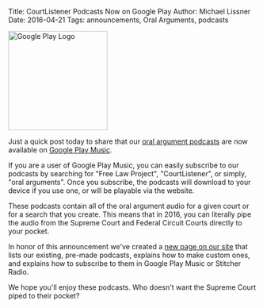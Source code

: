 Title: CourtListener Podcasts Now on Google Play
Author: Michael Lissner
Date: 2016-04-21
Tags: announcements, Oral Arguments, podcasts


<div class="left-image">
    <img src="{filename}/images/play_music_triangle.svg"
         alt="Google Play Logo"
         height="200"
         width="200"
         class="img-responsive"/>
</div>

Just a quick post today to share that our [oral argument podcasts][p] are now available on [Google Play Music][g].

If you are a user of Google Play Music, you can easily subscribe to our podcasts by searching for "Free Law Project", "CourtListener", or simply, "oral arguments". Once you subscribe, the podcasts will download to your device if you use one, or will be playable via the website.

These podcasts contain all of the oral argument audio for a given court or for a search that you create. This means that in 2016, you can literally pipe the audio from the Supreme Court and Federal Circuit Courts directly to your pocket.

In honor of this announcement we've created a [new page on our site][p] that lists our existing, pre-made podcasts, explains how to make custom ones, and explains how to subscribe to them in Google Play Music or Stitcher Radio.

We hope you'll enjoy these podcasts. Who doesn't want the Supreme Court piped to their pocket?

[p]: https://www.courtlistener.com/podcasts/
[g]: https://play.google.com/music/
